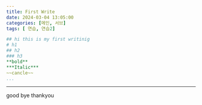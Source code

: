 ```yaml
---
title: First Write
date: 2024-03-04 13:05:00
categories: [메인, 서브]
tags: [ 연습, 연습2]

## hi this is my first writinig
# h1
## h2
### h3
**bold**
***Italic***
~~cancle~~
...
```

---

good bye thankyou

